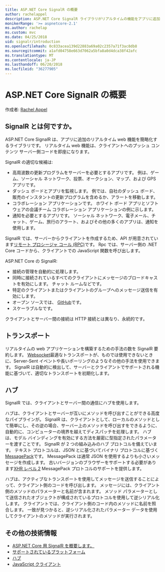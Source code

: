 ```yaml
---
title: ASP.NET Core SignalR の概要
author: rachelappel
description: ASP.NET Core SignalR ライブラリがリアルタイムの機能をアプリに追加する簡略化する方法について説明します。
monikerRange: '>= aspnetcore-2.1'
ms.author: rachelap
ms.custom: mvc
ms.date: 04/25/2018
uid: signalr/introduction
ms.openlocfilehash: 0c833acea139d22883a69a02c2357a71f3ac8db8
ms.sourcegitcommit: a1afd04758e663d7062a5bfa8a0d4dca38f42afc
ms.translationtype: MT
ms.contentlocale: ja-JP
ms.lasthandoff: 06/20/2018
ms.locfileid: "36277905"
---
```

# <a name="introduction-to-aspnet-core-signalr"></a>ASP.NET Core SignalR の概要

作成者: [Rachel Appel](https://twitter.com/rachelappel)

## <a name="what-is-signalr"></a>SignalR とは何ですか。

ASP.NET Core SignalR は、アプリに追加のリアルタイム web 機能を簡略化するライブラリです。 リアルタイム web 機能は、クライアントへのプッシュ コンテンツ サーバー側コードを即座になります。

SignalR の適切な候補は:

* 高周波数の更新プログラムをサーバーを必要とするアプリです。 例は、ゲーム、ソーシャル ネットワーク、投票、オークション、マップ、および GPS アプリです。
* ダッシュ ボードとアプリを監視します。 例では、自社のダッシュ ボード、販売のインスタントの更新プログラムを含めるか、アラートを移動します。
* コラボレーション アプリケーションです。 ホワイト ボード アプリとソフトウェアの会議チーム コラボレーション アプリケーションの例に示します。
* 通知を必要とするアプリです。 ソーシャル ネットワーク、電子メール、チャット、ゲーム、旅行のアラート、およびその他の多くのアプリは、通知を使用します。

SignalR では、サーバーからクライアントを作成するため、API が用意されています[リモート プロシージャ コール (RPC)](https://wikipedia.org/wiki/Remote_procedure_call)です。 Rpc では、サーバー側の .NET Core コードから、クライアントでの JavaScript 関数を呼び出します。

ASP.NET Core の SignalR:

* 接続の管理を自動的に処理します。
* 同時に接続されているすべてのクライアントにメッセージのブロードキャストを有効にします。 チャット ルームなどです。
* 特定のクライアントまたはクライアントのグループへのメッセージ送信を有効にします。
* オープン ソースでは、 [GitHub](https://github.com/aspnet/signalr)です。
* スケーラブルなです。

クライアントとサーバー間の接続は HTTP 接続とは異なり、永続的です。

## <a name="transports"></a>トランスポート

リアルタイムの web アプリケーションを構築するための手法の数を SignalR 要約します。 [Websocket](https://tools.ietf.org/html/rfc7118)最適なトランスポートが、ものでは使用できないときに、Server-Sent イベントや長いポーリングのようなその他の手法を使用できます。 SignalR は自動的に検出して、サーバーとクライアントでサポートされる機能に基づいて、適切なトランスポートを初期化します。

## <a name="hubs"></a>ハブ

SignalR では、クライアントとサーバー間の通信にハブを使用します。

ハブは、クライアントとサーバーが互いにメソッドを呼び出すことができる高度なパイプラインが。 SignalR は、クライアントとして、ローカルのメソッドとして簡単にし、その逆の場合、サーバー上のメソッドを呼び出すをできるように、自動的に、コンピューターの境界を越えてディスパッチを処理します。 ハブは、モデル バインディングを有効にする方法を厳密に型指定されたパラメーターを渡すことです。 SignalR が 2 つの組み込みのハブ プロトコルを備えています。 テキスト プロトコルは、JSON とに基づいてバイナリ プロトコルに基づく[MessagePack](https://msgpack.org/)です。  MessagePack は通常 JSON を使用するよりも小さいメッセージを作成します。 古いバージョンのブラウザーをサポートする必要があります[XHR レベル 2](https://caniuse.com/#feat=xhr2) MessagePack プロトコルのサポートを提供します。

ハブは、アクティブなトランスポートを使用してメッセージを送信することによって、クライアント側のコードを呼び出します。 メッセージには、クライアント側のメソッドのパラメーターと名前が含まれます。 メソッド パラメーターとして送信されたオブジェクトが構成されているプロトコルを使用して逆シリアル化します。 クライアントでは、クライアント側のコード内のメソッドに名前を照合します。 一致が見つかると、逆シリアル化されたパラメーター データを使用してクライアントのメソッドが実行されます。

## <a name="additional-resources"></a>その他の技術情報

* [ASP.NET Core 用 SignalR を概要します。](xref:tutorials/signalr)
* [サポートされているプラットフォーム](xref:signalr/supported-platforms)
* [ハブ](xref:signalr/hubs)
* [JavaScript クライアント](xref:signalr/javascript-client)
